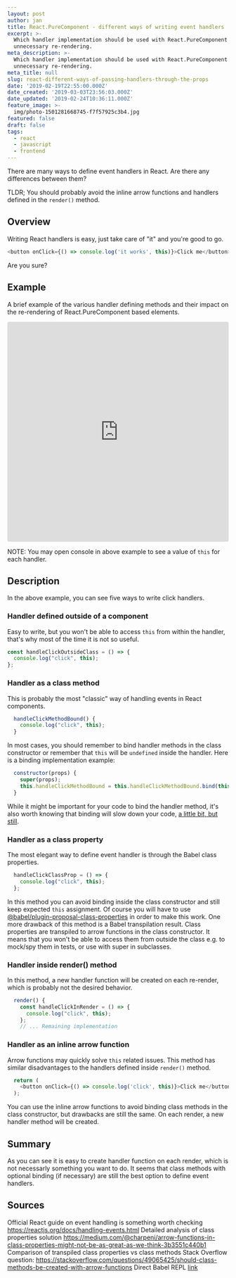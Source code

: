 ```yaml
---
layout: post
author: jan
title: React.PureComponent - different ways of writing event handlers
excerpt: >-
  Which handler implementation should be used with React.PureComponent to avoid
  unnecessary re-rendering.
meta_description: >-
  Which handler implementation should be used with React.PureComponent to avoid
  unnecessary re-rendering.
meta_title: null
slug: react-different-ways-of-passing-handlers-through-the-props
date: '2019-02-19T22:55:00.000Z'
date_created: '2019-03-03T23:56:03.000Z'
date_updated: '2019-02-24T10:36:11.000Z'
feature_image: >-
  img/photo-1501281668745-f7f57925c3b4.jpg
featured: false
draft: false
tags:
  - react
  - javascript
  - frontend
---
```

There are many ways to define event handlers in React. Are there any differences between them?

TLDR; You should probably avoid the inline arrow functions and handlers defined in the `render()` method.

## Overview

Writing React handlers is easy, just take care of "it" and you're good to go.

```javascript
<button onClick={() => console.log('it works', this)}>Click me</button>
```

Are you sure?

## Example

A brief example of the various handler defining methods and their impact on the re-rendering of React.PureComponent based elements.

<iframe src="https://codesandbox.io/embed/wom604pn85?fontsize=14" style="width:100%; height:500px; border:0; border-radius: 4px; overflow:hidden;" sandbox="allow-modals allow-forms allow-popups allow-scripts allow-same-origin"></iframe>
<br/>

NOTE: You may open console in above example to see a value of `this` for each handler.

## Description

In the above example, you can see five ways to write click handlers.

### Handler defined outside of a component

Easy to write, but you won't be able to access `this` from within the handler, that's why most of the time it is not so useful.

```javascript
const handleClickOutsideClass = () => {
  console.log("click", this);
};
```

### Handler as a class method

This is probably the most "classic" way of handling events in React components.

```javascript
  handleClickMethodBound() {
    console.log("click", this);
  }
```

In most cases, you should remember to bind handler methods in the class constructor or remember that `this` will be `undefined` inside the handler.
Here is a binding implementation example:

```javascript
  constructor(props) {
    super(props);
    this.handleClickMethodBound = this.handleClickMethodBound.bind(this);
  }
```

While it might be important for your code to bind the handler method, it's also worth knowing that binding will slow down your code, [a little bit, but still](https://medium.com/@charpeni/arrow-functions-in-class-properties-might-not-be-as-great-as-we-think-3b3551c440b1#e821).

### Handler as a class property

The most elegant way to define event handler is through the Babel class properties.

```javascript
  handleClickClassProp = () => {
    console.log("click", this);
  };
```

In this method you can avoid binding inside the class constructor and still keep expected `this` assignment.
Of course you will have to use [@babel/plugin-proposal-class-properties](https://babeljs.io/docs/en/babel-plugin-proposal-class-properties) in order to make this work.
One more drawback of this method is a Babel transpilation result.
Class properties are transpiled to arrow functions in the class constructor.
It means that you won't be able to access them from outside the class e.g. to mock/spy them in tests, or use with super in subclasses.

### Handler inside render() method

In this method, a new handler function will be created on each re-render, which is probably not the desired behavior.

```javascript
  render() {
    const handleClickInRender = () => {
      console.log("click", this);
    };
    // ... Remaining implementation
 ```

### Handler as an inline arrow function

Arrow functions may quickly solve `this` related issues.
This method has similar disadvantages to the handlers defined inside `render()` method.

```javascript
  return (
    <button onClick={() => console.log('click', this)}>Click me</button>
  );
```

You can use the inline arrow functions to avoid binding class methods in the class constructor, but drawbacks are still the same.
On each render, a new handler method will be created.

## Summary

As you can see it is easy to create handler function on each render, which is not necessarly something you want to do.
It seems that class methods with optional binding (if necessary) are still the best option to define event handlers.

## Sources

Official React guide on event handling is something worth checking https://reactjs.org/docs/handling-events.html
Detailed analysis of class properties solution
https://medium.com/@charpeni/arrow-functions-in-class-properties-might-not-be-as-great-as-we-think-3b3551c440b1
Comparison of transpiled class properties vs class methods
Stack Overflow question: https://stackoverflow.com/questions/49065425/should-class-methods-be-created-with-arrow-functions
Direct Babel REPL [link](https://babeljs.io/repl/#?babili=false&browsers=&build=&builtIns=false&spec=false&loose=false&code_lz=MYGwhgzhAEBiD29oFMAeAXZA7AJjASsmMOgHQDC8AtgA7xbbrQDeAUNNMPROgE4CuJeLwAUNXvBoQAlC3YdoEfjWSjxkmfI7oAFgEsIpHWFwhkAIXDQAvNF0GjJnGcthSAIz24R9zRwC-rPLGphbgIrJs8oGBrKCQMAjwAEwoGNh40ITEZJS09IxywU4uVrYRNgB8RQGs_kA&debug=false&forceAllTransforms=false&shippedProposals=false&circleciRepo=&evaluate=true&fileSize=false&timeTravel=false&sourceType=module&lineWrap=false&presets=es2015%2Creact%2Cstage-0&prettier=false&targets=&version=7.3.3)
